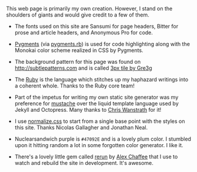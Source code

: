 This web page is primarily my own creation. However, I stand on the shoulders of
giants and would give credit to a few of them.

- The fonts used on this site are Sansumi for page headers, Bitter for prose and
article headers, and Anonymous Pro for code.

- [Pygments][] (via [pygments.rb][]) is used for code highlighting along with
the Monokai color scheme realized in CSS by Pygments.

- The background pattern for this page was found on <http://subtlepatterns.com>
and is called [3px tile by Gre3g](http://subtlepatterns.com/3px-tile/)

- The [Ruby](http://ruby-lang.org) is the language which stitches up my
haphazard writings into a coherent whole. Thanks to the Ruby core team!

- Part of the impetus for writing my own static site generator was my preference
for [mustache](http://mustache.github.com/) over the liquid template language
used by Jekyll and Octopress. Many thanks to [Chris Wanstrath][defunkt] for it!

- I use [normalize.css](http://necolas.github.com/normalize.css/) to start from
a single base point with the styles on this site. Thanks Nicolas Gallagher and
Jonathan Neal.

- Nuclearsandwich purple is `#47092E` and is a lovely plum color. I stumbled
upon it hitting random a lot in some forgotten color generator. I like it.

- There's a lovely little gem called [rerun][] by [Alex Chaffee][alexch] that I
use to watch and rebuild the site in development. It's awesome.

[defunkt]: https://github.com/defunkt
[Pygments]: http://pygments.org
[pygments.rb]: https://github.com/tmm1/pygments.rb
[rerun]: http://rubygems.org/gems/rerun
[alexch]: https://github.com/alexch
